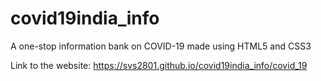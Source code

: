# covid19india_info
A one-stop information bank on COVID-19 made using HTML5 and CSS3

Link to the website:
https://svs2801.github.io/covid19india_info/covid_19
 
